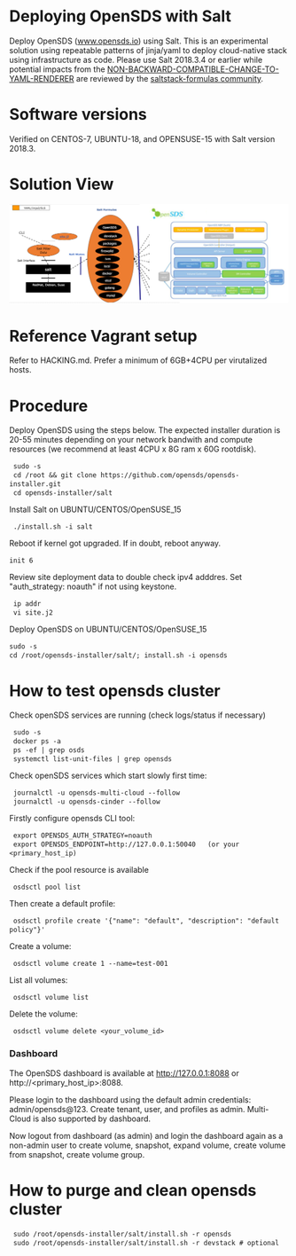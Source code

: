 # Deploying OpenSDS with Salt

Deploy OpenSDS (www.opensds.io) using Salt. This is an experimental solution using repeatable patterns of jinja/yaml to deploy cloud-native stack using infrastructure as code. Please use Salt 2018.3.4 or earlier while potential impacts from the <a href="https://docs.saltstack.com/en/develop/topics/releases/2019.2.0.html#non-backward-compatible-change-to-yaml-renderer">NON-BACKWARD-COMPATIBLE-CHANGE-TO-YAML-RENDERER</a> are reviewed by the <a href="https://github.com/saltstack-formulas">saltstack-formulas community</a>.

Software versions
=================
Verified on CENTOS-7, UBUNTU-18, and OPENSUSE-15 with Salt version 2018.3.

Solution View
=============

<a href="https://github.com/opensds/opensds">![Solution overview](solutionDesign.png)</a>

Reference Vagrant setup
=======================
Refer to HACKING.md. Prefer a minimum of 6GB+4CPU per virutalized hosts.


Procedure
===========
Deploy OpenSDS using the steps below. The expected installer duration is 20-55 minutes depending on your network bandwith and compute resources (we recommend at least 4CPU x 8G ram x 60G rootdisk).

```
 sudo -s
 cd /root && git clone https://github.com/opensds/opensds-installer.git
 cd opensds-installer/salt
```

Install Salt on UBUNTU/CENTOS/OpenSUSE_15
```
 ./install.sh -i salt
```
Reboot if kernel got upgraded. If in doubt, reboot anyway.
```
init 6
```

Review site deployment data to double check ipv4 adddres. Set "auth_strategy: noauth" if not using keystone.
```
 ip addr
 vi site.j2
```

Deploy OpenSDS on UBUNTU/CENTOS/OpenSUSE_15
```
sudo -s
cd /root/opensds-installer/salt/; install.sh -i opensds
```

How to test opensds cluster
===========================
Check openSDS services are running (check logs/status if necessary)
```
 sudo -s
 docker ps -a
 ps -ef | grep osds
 systemctl list-unit-files | grep opensds
```
Check openSDS services which start slowly first time:
```
 journalctl -u opensds-multi-cloud --follow
 journalctl -u opensds-cinder --follow
```

Firstly configure opensds CLI tool:
```
 export OPENSDS_AUTH_STRATEGY=noauth
 export OPENSDS_ENDPOINT=http://127.0.0.1:50040   (or your <primary_host_ip)
```
Check if the pool resource is available
```
 osdsctl pool list
```

Then create a default profile:
```
 osdsctl profile create '{"name": "default", "description": "default policy"}'
```

Create a volume:
```
 osdsctl volume create 1 --name=test-001
```

List all volumes:
```
 osdsctl volume list
```

Delete the volume:
```
 osdsctl volume delete <your_volume_id>
```

### Dashboard
The OpenSDS dashboard is available at http://127.0.0.1:8088 or http://<primary_host_ip>:8088. 

Please login to the dashboard using the default admin credentials: admin/opensds@123. Create tenant, user, and profiles as admin. Multi-Cloud is also supported by dashboard.

Now logout from dashboard (as admin) and login the dashboard again as a non-admin user to create volume, snapshot, expand volume, create volume from snapshot, create volume group.


How to purge and clean opensds cluster
========================================
```
 sudo /root/opensds-installer/salt/install.sh -r opensds
 sudo /root/opensds-installer/salt/install.sh -r devstack # optional
```
